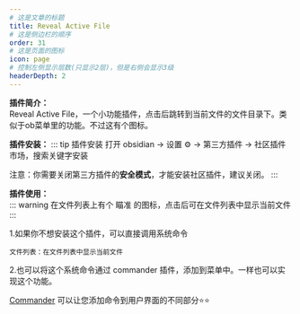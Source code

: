 ```yaml
---
# 这是文章的标题
title: Reveal Active File
# 这是侧边栏的顺序
order: 31
# 这是页面的图标
icon: page
# 控制左侧显示层数(只显示2层)，但是右侧会显示3级
headerDepth: 2
---
```

**插件简介：**  
Reveal Active File，一个小功能插件，点击后跳转到当前文件的文件目录下。类似于ob菜单里的功能。不过这有个图标。

**插件安装：**
::: tip 插件安装
打开 obsidian → 设置 ⚙️ → 第三方插件 → 社区插件市场，搜索关键字安装

注意：你需要关闭第三方插件的**安全模式**，才能安装社区插件，建议关闭。
:::

**插件使用：**  
::: warning
在文件列表上有个 瞄准 的图标，点击后可在文件列表中显示当前文件
:::

1.如果你不想安装这个插件，可以直接调用系统命令
```
文件列表：在文件列表中显示当前文件
```

2.也可以将这个系统命令通过 commander 插件，添加到菜单中。一样也可以实现这个功能。

[Commander](/zh/community-plugins/Commander.md)  可以让您添加命令到用户界面的不同部分⭐️⭐️